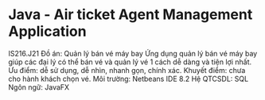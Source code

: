 # Java - Air ticket Agent Management Application
IS216.J21
Đồ án: Quản lý bán vé máy bay
Ứng dụng quản lý bán vé máy bay giúp các đại lý có thể bán vé và quản lý vé 1 cách dễ dàng và tiện lợi nhất.
Ưu điểm: dễ sử dụng, dễ nhìn, nhanh gọn, chính xác.
Khuyết điểm: chưa cho hành khách chọn vé.
Môi trường: Netbeans IDE 8.2
Hệ QTCSDL: SQL
Ngôn ngữ: JavaFX
